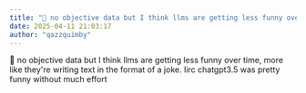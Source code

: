 ```yaml
---
title: "💭 no objective data but I think llms are getting less funny over time, more..."
date: 2025-04-11 21:03:17
author: "qazzquimby"
---
```


💭 no objective data but I think llms are getting less funny over time, more like they're writing text in the format of a joke. Iirc chatgpt3.5 was pretty funny without much effort
